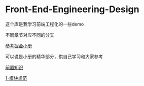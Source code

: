 # **Front-End-Engineering-Design**

这个库是我学习前端工程化的一些demo

不同章节对应不同的分支

[参考掘金小册](https://juejin.cn/book/7034689774719860739?utm_source=course_list)

可以说是小册的精华部分，供自己学习和大家参考

[前置知识](https://www.yuque.com/easonliu-rl8as/tac6aa/yd53uegkk67xshgk)

[1-模块规范](https://github.com/easonLiuu/Front-End-Engineering-Design/tree/1-module-specifications)